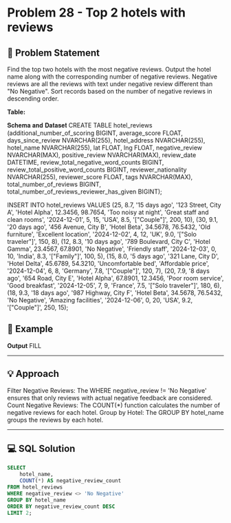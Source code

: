 # Problem 28 - Top 2 hotels with reviews

## 📄 Problem Statement
Find the top two hotels with the most negative reviews. Output the hotel name along with the corresponding number of negative reviews. Negative reviews are all the reviews with text under negative review different than "No Negative". Sort records based on the number of negative reviews in descending order.

**Table:** 

𝐒𝐜𝐡𝐞𝐦𝐚 𝐚𝐧𝐝 𝐃𝐚𝐭𝐚𝐬𝐞𝐭
CREATE TABLE hotel_reviews (additional_number_of_scoring BIGINT, average_score FLOAT, days_since_review NVARCHAR(255), hotel_address NVARCHAR(255), hotel_name NVARCHAR(255), lat FLOAT, lng FLOAT, negative_review NVARCHAR(MAX), positive_review NVARCHAR(MAX), review_date DATETIME, review_total_negative_word_counts BIGINT, review_total_positive_word_counts BIGINT, reviewer_nationality NVARCHAR(255), reviewer_score FLOAT, tags NVARCHAR(MAX), total_number_of_reviews BIGINT, total_number_of_reviews_reviewer_has_given BIGINT); 

INSERT INTO hotel_reviews VALUES (25, 8.7, '15 days ago', '123 Street, City A', 'Hotel Alpha', 12.3456, 98.7654, 'Too noisy at night', 'Great staff and clean rooms', '2024-12-01', 5, 15, 'USA', 8.5, '["Couple"]', 200, 10), (30, 9.1, '20 days ago', '456 Avenue, City B', 'Hotel Beta', 34.5678, 76.5432, 'Old furniture', 'Excellent location', '2024-12-02', 4, 12, 'UK', 9.0, '["Solo traveler"]', 150, 8), (12, 8.3, '10 days ago', '789 Boulevard, City C', 'Hotel Gamma', 23.4567, 67.8901, 'No Negative', 'Friendly staff', '2024-12-03', 0, 10, 'India', 8.3, '["Family"]', 100, 5), (15, 8.0, '5 days ago', '321 Lane, City D', 'Hotel Delta', 45.6789, 54.3210, 'Uncomfortable bed', 'Affordable price', '2024-12-04', 6, 8, 'Germany', 7.8, '["Couple"]', 120, 7), (20, 7.9, '8 days ago', '654 Road, City E', 'Hotel Alpha', 67.8901, 12.3456, 'Poor room service', 'Good breakfast', '2024-12-05', 7, 9, 'France', 7.5, '["Solo traveler"]', 180, 6), (18, 9.3, '18 days ago', '987 Highway, City F', 'Hotel Beta', 34.5678, 76.5432, 'No Negative', 'Amazing facilities', '2024-12-06', 0, 20, 'USA', 9.2, '["Couple"]', 250, 15); 


## 🧪 Example

**Output**
FILL

---

## 💡 Approach

Filter Negative Reviews: The WHERE negative_review != 'No Negative' ensures that only reviews with actual negative feedback are considered. 
Count Negative Reviews: The COUNT(*) function calculates the number of negative reviews for each hotel. 
Group by Hotel: The GROUP BY hotel_name groups the reviews by each hotel.

---

## 💻 SQL Solution

```sql
SELECT 
    hotel_name,
    COUNT(*) AS negative_review_count
FROM hotel_reviews
WHERE negative_review <> 'No Negative'
GROUP BY hotel_name
ORDER BY negative_review_count DESC
LIMIT 2;
